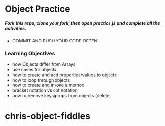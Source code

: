 Object Practice
=========
##### Fork this repo, clone your fork, then open practice.js and complete all the activities.
* COMMIT AND PUSH YOUR CODE OFTEN!

### Learning Objectives
  - how Objects differ from Arrays
  - use cases for objects
  - how to create and add properties/values to objects
  - how to loop through objects
  - how to create and invoke a method
  - bracket notation vs dot notation
  - how to remove keys/props from objects (delete)
# chris-object-fiddles
